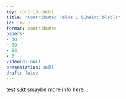 ```yaml
---
key: contributed-1
title: "Contributed Talks 1 (Chair: blabl)"
id: inv-1
format: contributed
papers:
- 30
- 89
- 84
- 3
videoId: null
presentation: null
draft: false
---
```


test s;kt smaybe more info here...
